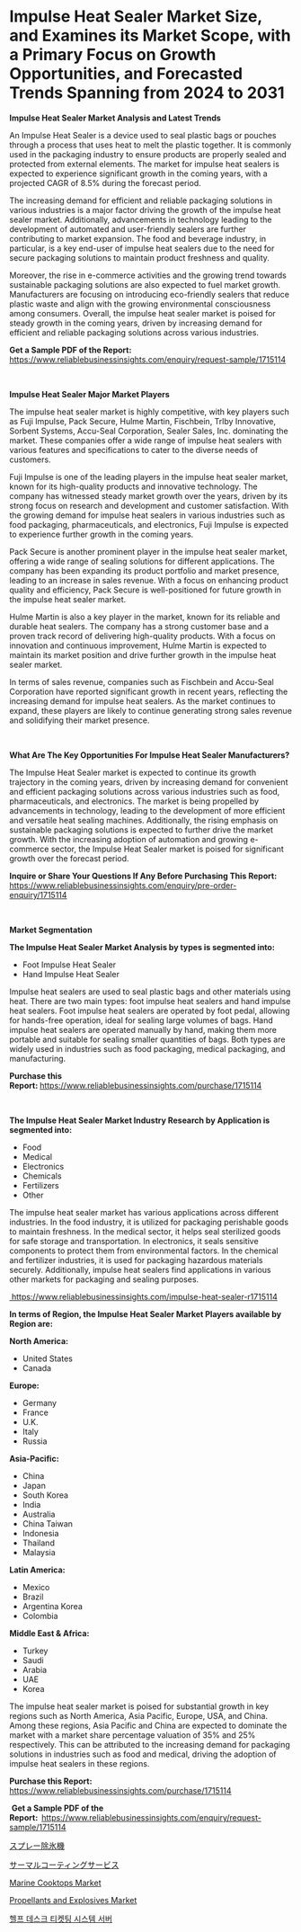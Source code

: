 <p><h1>Impulse Heat Sealer Market Size, and Examines its Market Scope, with a Primary Focus on Growth Opportunities, and Forecasted Trends Spanning from 2024 to 2031</h1></p><p><strong>Impulse Heat Sealer Market Analysis and Latest Trends</strong></p>
<p><p>An Impulse Heat Sealer is a device used to seal plastic bags or pouches through a process that uses heat to melt the plastic together. It is commonly used in the packaging industry to ensure products are properly sealed and protected from external elements. The market for impulse heat sealers is expected to experience significant growth in the coming years, with a projected CAGR of 8.5% during the forecast period.</p><p>The increasing demand for efficient and reliable packaging solutions in various industries is a major factor driving the growth of the impulse heat sealer market. Additionally, advancements in technology leading to the development of automated and user-friendly sealers are further contributing to market expansion. The food and beverage industry, in particular, is a key end-user of impulse heat sealers due to the need for secure packaging solutions to maintain product freshness and quality.</p><p>Moreover, the rise in e-commerce activities and the growing trend towards sustainable packaging solutions are also expected to fuel market growth. Manufacturers are focusing on introducing eco-friendly sealers that reduce plastic waste and align with the growing environmental consciousness among consumers. Overall, the impulse heat sealer market is poised for steady growth in the coming years, driven by increasing demand for efficient and reliable packaging solutions across various industries.</p></p>
<p><strong>Get a Sample PDF of the Report:&nbsp;</strong> <a href="https://www.reliablebusinessinsights.com/enquiry/request-sample/1715114">https://www.reliablebusinessinsights.com/enquiry/request-sample/1715114</a></p>
<p>&nbsp;</p>
<p><strong>Impulse Heat Sealer Major Market Players</strong></p>
<p><p>The impulse heat sealer market is highly competitive, with key players such as Fuji Impulse, Pack Secure, Hulme Martin, Fischbein, Trlby Innovative, Sorbent Systems, Accu-Seal Corporation, Sealer Sales, Inc. dominating the market. These companies offer a wide range of impulse heat sealers with various features and specifications to cater to the diverse needs of customers.</p><p>Fuji Impulse is one of the leading players in the impulse heat sealer market, known for its high-quality products and innovative technology. The company has witnessed steady market growth over the years, driven by its strong focus on research and development and customer satisfaction. With the growing demand for impulse heat sealers in various industries such as food packaging, pharmaceuticals, and electronics, Fuji Impulse is expected to experience further growth in the coming years.</p><p>Pack Secure is another prominent player in the impulse heat sealer market, offering a wide range of sealing solutions for different applications. The company has been expanding its product portfolio and market presence, leading to an increase in sales revenue. With a focus on enhancing product quality and efficiency, Pack Secure is well-positioned for future growth in the impulse heat sealer market.</p><p>Hulme Martin is also a key player in the market, known for its reliable and durable heat sealers. The company has a strong customer base and a proven track record of delivering high-quality products. With a focus on innovation and continuous improvement, Hulme Martin is expected to maintain its market position and drive further growth in the impulse heat sealer market.</p><p>In terms of sales revenue, companies such as Fischbein and Accu-Seal Corporation have reported significant growth in recent years, reflecting the increasing demand for impulse heat sealers. As the market continues to expand, these players are likely to continue generating strong sales revenue and solidifying their market presence.</p></p>
<p>&nbsp;</p>
<p><strong>What Are The Key Opportunities For Impulse Heat Sealer Manufacturers?</strong></p>
<p><p>The Impulse Heat Sealer market is expected to continue its growth trajectory in the coming years, driven by increasing demand for convenient and efficient packaging solutions across various industries such as food, pharmaceuticals, and electronics. The market is being propelled by advancements in technology, leading to the development of more efficient and versatile heat sealing machines. Additionally, the rising emphasis on sustainable packaging solutions is expected to further drive the market growth. With the increasing adoption of automation and growing e-commerce sector, the Impulse Heat Sealer market is poised for significant growth over the forecast period.</p></p>
<p><strong>Inquire or Share Your Questions If Any Before Purchasing This Report:</strong> <a href="https://www.reliablebusinessinsights.com/enquiry/pre-order-enquiry/1715114">https://www.reliablebusinessinsights.com/enquiry/pre-order-enquiry/1715114</a></p>
<p>&nbsp;</p>
<p><strong>Market Segmentation</strong></p>
<p><strong>The Impulse Heat Sealer Market Analysis by types is segmented into:</strong></p>
<p><ul><li>Foot Impulse Heat Sealer</li><li>Hand Impulse Heat Sealer</li></ul></p>
<p><p>Impulse heat sealers are used to seal plastic bags and other materials using heat. There are two main types: foot impulse heat sealers and hand impulse heat sealers. Foot impulse heat sealers are operated by foot pedal, allowing for hands-free operation, ideal for sealing large volumes of bags. Hand impulse heat sealers are operated manually by hand, making them more portable and suitable for sealing smaller quantities of bags. Both types are widely used in industries such as food packaging, medical packaging, and manufacturing.</p></p>
<p><strong>Purchase this Report:&nbsp;</strong><a href="https://www.reliablebusinessinsights.com/purchase/1715114">https://www.reliablebusinessinsights.com/purchase/1715114</a></p>
<p>&nbsp;</p>
<p><strong>The Impulse Heat Sealer Market Industry Research by Application is segmented into:</strong></p>
<p><ul><li>Food</li><li>Medical</li><li>Electronics</li><li>Chemicals</li><li>Fertilizers</li><li>Other</li></ul></p>
<p><p>The impulse heat sealer market has various applications across different industries. In the food industry, it is utilized for packaging perishable goods to maintain freshness. In the medical sector, it helps seal sterilized goods for safe storage and transportation. In electronics, it seals sensitive components to protect them from environmental factors. In the chemical and fertilizer industries, it is used for packaging hazardous materials securely. Additionally, impulse heat sealers find applications in various other markets for packaging and sealing purposes.</p></p>
<p><a href="https://www.reliablebusinessinsights.com/impulse-heat-sealer-r1715114">&nbsp;https://www.reliablebusinessinsights.com/impulse-heat-sealer-r1715114</a></p>
<p><strong>In terms of Region, the Impulse Heat Sealer Market Players available by Region are:</strong></p>
<p>
    <p> <strong> North America: </strong>
        <ul>
            <li>United States</li>
            <li>Canada</li>
        </ul>
        </p> 
    <p> <strong> Europe: </strong>
        <ul>
            <li>Germany</li>
            <li>France</li>
            <li>U.K.</li>
            <li>Italy</li>
            <li>Russia</li>
        </ul>
        </p> 
    <p> <strong> Asia-Pacific: </strong>
        <ul>
            <li>China</li>
            <li>Japan</li>
            <li>South Korea</li>
            <li>India</li>
            <li>Australia</li>
            <li>China Taiwan</li>
            <li>Indonesia</li>
            <li>Thailand</li>
            <li>Malaysia</li>
        </ul>
        </p> 
    <p> <strong> Latin America: </strong>
        <ul>
            <li>Mexico</li>
            <li>Brazil</li>
            <li>Argentina Korea</li>
            <li>Colombia</li>
        </ul>
        </p> 
    <p> <strong> Middle East & Africa: </strong>
        <ul>
            <li>Turkey</li>
            <li>Saudi</li>
            <li>Arabia</li>
            <li>UAE</li>
            <li>Korea</li>
        </ul>
    </p>
    </p>
<p><p>The impulse heat sealer market is poised for substantial growth in key regions such as North America, Asia Pacific, Europe, USA, and China. Among these regions, Asia Pacific and China are expected to dominate the market with a market share percentage valuation of 35% and 25% respectively. This can be attributed to the increasing demand for packaging solutions in industries such as food and medical, driving the adoption of impulse heat sealers in these regions.</p></p>
<p><strong>Purchase this Report: </strong><a href="https://www.reliablebusinessinsights.com/purchase/1715114">https://www.reliablebusinessinsights.com/purchase/1715114</a></p>
<p>&nbsp;<strong>Get a Sample PDF of the Report:&nbsp;&nbsp;</strong><a href="https://www.reliablebusinessinsights.com/enquiry/request-sample/1715114">https://www.reliablebusinessinsights.com/enquiry/request-sample/1715114</a></p>
<p><strong></strong></p>
<p><p><a href="https://github.com/DemarcusKuhlman/Market-Research-Report-List-1/blob/main/2254624113505.md">スプレー除氷機</a></p><p><a href="https://github.com/DudleyFerry/Market-Research-Report-List-1/blob/main/7395680113506.md">サーマルコーティングサービス</a></p><p><a href="https://github.com/gracielawharr/Market-Research-Report-List-1/blob/main/marine-cooktops-market.md">Marine Cooktops Market</a></p><p><a href="https://github.com/JennyferFeil2023/Market-Research-Report-List-1/blob/main/propellants-and-explosives-market.md">Propellants and Explosives Market</a></p><p><a href="https://github.com/vskv4779xr1/Market-Research-Report-List-2/blob/main/3194093107727.md">헬프 데스크 티켓팅 시스템 서버</a></p></p>
